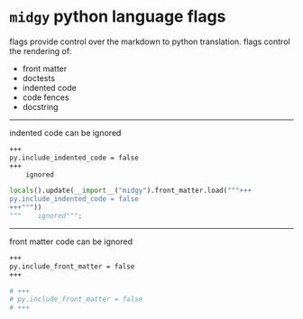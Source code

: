 # `midgy` python language flags

flags provide control over the markdown to python translation.
flags control the rendering of:
* front matter
* doctests
* indented code
* code fences
* docstring

*******************************************************

indented code can be ignored

```markdown
+++
py.include_indented_code = false
+++
    ignored
```

```python
locals().update(__import__("midgy").front_matter.load("""+++
py.include_indented_code = false
+++"""))
"""    ignored""";
```

*******************************************************

front matter code can be ignored

```markdown
+++
py.include_front_matter = false
+++
```

```python
# +++
# py.include_front_matter = false
# +++
```
